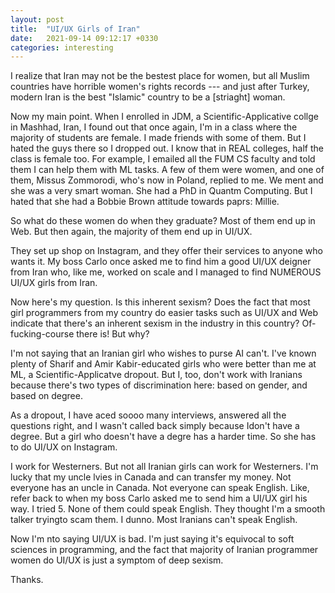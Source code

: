 ```yaml
---
layout: post
title:  "UI/UX Girls of Iran"
date:   2021-09-14 09:12:17 +0330
categories: interesting
---
```


I realize that Iran may not be the bestest place for women, but all Muslim countries have horrible women's rights records --- and just after Turkey, modern Iran is the best "Islamic" country to be a [striaght] woman.

Now my main point. When I enrolled in JDM, a Scientific-Applicative collge in Mashhad, Iran, I found out that once again, I'm in a class where the majority of students are female. I made friends with some of them. But I hated the guys there so I dropped out. I know that in REAL colleges, half the class is female too. For example, I emailed all the FUM CS faculty and told them I can help them with ML tasks. A few of them were women, and one of them, Missus Zommorodi, who's now in Poland, replied to me. We ment and she was a very smart woman. She had a PhD in Quantm Computing. But I hated that she had a Bobbie Brown attitude towards paprs: Millie.


So what do these women do when they graduate? Most of them end up in Web. But then again, the majority of them end up in UI/UX.

They set up shop on Instagram, and they offer their services to anyone who wants it. My boss Carlo once asked me to find him a good UI/UX deigner from Iran who, like me, worked on scale and I managed to find NUMEROUS UI/UX girls from Iran.

Now here's my question. Is this inherent sexism? Does the fact that most girl programmers from my country do easier tasks such as UI/UX and Web indicate that there's an inherent sexism in the industry in this country? Of-fucking-course there is! But why?

I'm not saying that an Iranian girl who wishes to purse AI can't. I've known plenty of Sharif and Amir Kabir-educated girls who were better than me at ML, a Scientific-Applicatve dropout. But I, too, don't work with Iranians because there's two types of discrimination here: based on gender, and based on degree.

As a dropout, I have aced soooo many interviews, answered all the questions right, and I wasn't called back simply because  Idon't have a degree. But a girl who doesn't have a degre has a harder time. So she has to do UI/UX on Instagram. 

I work for Westerners. But not all Iranian girls can work for Westerners. I'm lucky that my uncle lvies in Canada and can transfer my money. Not everyone has an uncle in Canada. Not everyone can speak English. Like, refer back to when my boss Carlo asked me to send him a UI/UX girl his way. I tried 5. None of them could speak English. They thought I'm a smooth talker tryingto scam them. I dunno. Most Iranians can't speak English.

Now I'm nto saying UI/UX is bad. I'm just saying it's equivocal to soft sciences in programming, and the fact that majority of Iranian programmer women do UI/UX is just a symptom of deep sexism.

Thanks.

